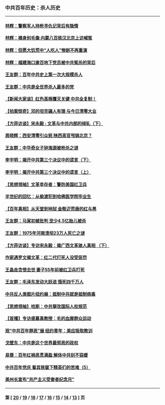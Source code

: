 ### 中共百年历史：杀人历史
---
#### [林辉：警察军人持枪寻仇记背后有隐情](../../pages/nf1176106/n14029745.md?07310430) 
#### [林辉：裸身别毛像 内蒙八百铁汉北京上访喊冤](../../pages/nf1176106/n14026693.md?07310430) 
#### [林辉：但愿大饥荒中“人吃人”惨剧不再重演](../../pages/nf1176106/n14020531.md?07310430) 
#### [林辉：福建海口逾百地下党员被中共冤杀的背后](../../pages/nf1176106/n13878946.md?07310430) 
#### [王友群：百年中共史上第一次大规模杀人](../../pages/nf1176106/n13863785.md?07310430) 
#### [王友群：中共是全世界杀人最多的党](../../pages/nf1176106/n13860689.md?07310430) 
#### [【新闻大家谈】红色高棉覆灭关键 中共全复制！](../../pages/nf1176106/n13850222.md?07310430) 
#### [【拍案惊奇】邓的坦克碾人有理 与今日清零大业](../../pages/nf1176106/n13729574.md?07310430) 
#### [【方菲访谈】宋永毅 : 文革与中共内部的倾轧（下）](../../pages/nf1176106/n13486836.md?07310430) 
#### [周晓辉：西安清零引众怒 陕西高官甩锅北京？](../../pages/nf1176106/n13484627.md?07310430) 
#### [王友群：中华奇女子钟海源被枪杀之谜](../../pages/nf1176106/n13430555.md?07310430) 
#### [李宇明：揭开中共第三个决议中的谎言（下）](../../pages/nf1176106/n13389389.md?07310430) 
#### [李宇明：揭开中共第三个决议中的谎言（上）](../../pages/nf1176106/n13388697.md?07310430) 
#### [【思想领袖】文革幸存者：警防美国红卫兵](../../pages/nf1176106/n13339289.md?07310430) 
#### [半世纪的回忆：从偷渡犯到哈佛医学院毕业生](../../pages/nf1176106/n13345328.md?07310430) 
#### [【百年真相】从天堂到地狱 金敬迈荒唐的红与黑](../../pages/nf1176106/n13336995.md?07310430) 
#### [王友群：马寅初被批判 至少4.5亿胎儿被杀](../../pages/nf1176106/n13260313.md?07310430) 
#### [王友群：1975年河南溃坝23万人死亡之谜](../../pages/nf1176106/n13231576.md?07310430) 
#### [【方菲访谈】专访宋永毅：揭广西文革骇人真相 （下）](../../pages/nf1176106/n13209074.md?07310430) 
#### [作家遇罗文揭文革：红二代打死人没受惩罚](../../pages/nf1176106/n13205254.md?07310430) 
#### [王晶垚含恨去世 妻子55年前被红卫兵打死](../../pages/nf1176106/n13203590.md?07310430) 
#### [王友群：毛泽东发动大跃进 饿死四千万人](../../pages/nf1176106/n13177158.md?07310430) 
#### [中共反人类图片纽约展：抵制中共就是抵制病毒](../../pages/nf1176106/n13115371.md?07310430) 
#### [【思想领袖】哈斯：中共窜改国际人权规范](../../pages/nf1176106/n13053647.md?07310430) 
#### [【首播】专访盛慕真教授：毛的血腥群众运动](../../pages/nf1176106/n13091782.md?07310430) 
#### [观“中共百年罪恶”展 纽约青年：美应吸取教训](../../pages/nf1176106/n13085246.md?07310430) 
#### [戈壁东：中共是这个世界最邪恶的政权](../../pages/nf1176106/n13085641.md?07310430) 
#### [易蓉：百年红祸恶贯满盈 解体中共刻不容缓](../../pages/nf1176106/n13084455.md?07310430) 
#### [中共百年党庆 看其铁窗下精英们的苦难（5）](../../pages/nf1176106/n13076766.md?07310430) 
#### [美州长宣布“共产主义受害者纪念月”](../../pages/nf1176106/n13074024.md?07310430) 

---
#### 第 [ [20](./20.md?07310430) / [19](./19.md?07310430) / [18](./18.md?07310430) / [17](./17.md?07310430) / [16](./16.md?07310430) / [15](./15.md?07310430) / [14](./14.md?07310430) / [13](./13.md?07310430) ] 页
